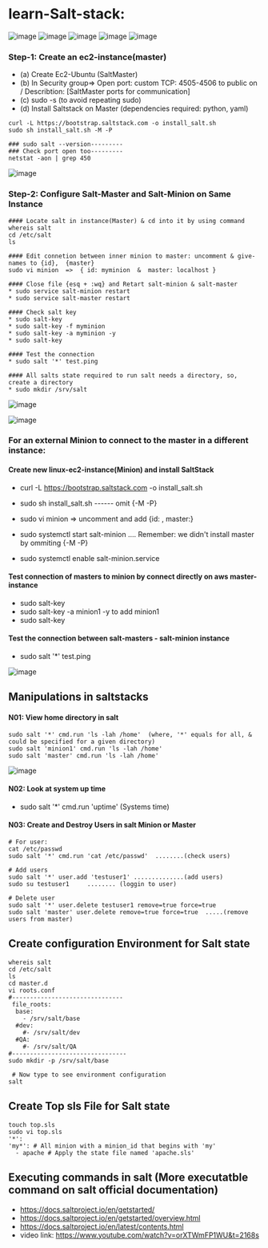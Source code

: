 # learn-Salt-stack:
![image](https://user-images.githubusercontent.com/58276505/173182427-0171cead-d0ec-409a-b85b-977a91e04f8e.png)
![image](https://user-images.githubusercontent.com/58276505/173182470-037333b5-a9ff-4f0a-84d3-a36741e64548.png)
![image](https://user-images.githubusercontent.com/58276505/173182480-a97e607a-9f74-417d-88ff-2c3cb62614c4.png)
![image](https://user-images.githubusercontent.com/58276505/173182500-910f19ce-f677-4130-be08-2dd2fd8f3752.png)
![image](https://user-images.githubusercontent.com/58276505/173182512-b500a1b6-23db-467b-9399-9f98707cd7a7.png)

### Step-1: Create an ec2-instance(master)

* (a) Create Ec2-Ubuntu (SaltMaster)
* (b) In Security group=> Open port: custom TCP: 4505-4506 to public on / Describtion: [SaltMaster ports for communication]
* (c) sudo -s (to avoid repeating sudo)
* (d) Install Saltstack on Master (dependencies required: python, yaml)

```
curl -L https://bootstrap.saltstack.com -o install_salt.sh
sudo sh install_salt.sh -M -P

### sudo salt --version---------
### Check port open too---------
netstat -aon | grep 450
```
![image](https://user-images.githubusercontent.com/58276505/173183227-06debc5f-31d3-405b-ba58-4ff7af66bfd8.png)

### Step-2: Configure Salt-Master and Salt-Minion on Same Instance

```
#### Locate salt in instance(Master) & cd into it by using command
whereis salt
cd /etc/salt
ls

#### Edit connetion between inner minion to master: uncomment & give-names to {id},  {master}
sudo vi minion  =>  { id: myminion  &  master: localhost }

#### Close file {esq + :wq} and Retart salt-minion & salt-master
* sudo service salt-minion restart
* sudo service salt-master restart

#### Check salt key
* sudo salt-key
* sudo salt-key -f myminion
* sudo salt-key -a myminion -y
* sudo salt-key

#### Test the connection 
* sudo salt '*' test.ping

#### All salts state required to run salt needs a directory, so, create a directory
* sudo mkdir /srv/salt
```

![image](https://user-images.githubusercontent.com/58276505/173194382-631f5577-e857-4446-977b-64939bebee09.png)

![image](https://user-images.githubusercontent.com/58276505/173195517-7986c746-ead9-4a6c-a58f-115a0c5bfd2e.png)

### For an external Minion to connect to the master in a different instance:

#### Create new linux-ec2-instance(Minion) and install SaltStack

* curl -L https://bootstrap.saltstack.com -o install_salt.sh
* sudo sh install_salt.sh ------ omit {-M -P}

* sudo vi minion  => uncomment and add {id: <minion1>,  master:<Private-ip-address-master>}
* sudo systemctl start salt-minion  .... Remember: we didn't install master by ommiting {-M -P}
* sudo systemctl enable salt-minion.service

#### Test connection of masters to minion by connect directly on aws master-instance

* sudo salt-key
* sudo salt-key -a minion1 -y   to add minion1
* sudo salt-key

#### Test the connection between salt-masters - salt-minion instance
* sudo salt '*' test.ping
 
![image](https://user-images.githubusercontent.com/58276505/173196655-f33cd7c8-5aef-4c07-bfc5-c7d5d20687ab.png)

## Manipulations in saltstacks

#### N01: View home directory in salt

```
sudo salt '*' cmd.run 'ls -lah /home'  (where, '*' equals for all, & could be specified for a given directory)
sudo salt 'minion1' cmd.run 'ls -lah /home'
sudo salt 'master' cmd.run 'ls -lah /home'
```
 
![image](https://user-images.githubusercontent.com/58276505/173200830-12fe93d0-a9f7-4a67-9333-f304b511b278.png)

#### N02: Look at system up time
* sudo salt '*' cmd.run 'uptime'  (Systems time)

#### N03: Create and Destroy Users in salt Minion or Master

```
# For user:
cat /etc/passwd
sudo salt '*' cmd.run 'cat /etc/passwd'  ........(check users)

# Add users
sudo salt '*' user.add 'testuser1' ..............(add users)
sudo su testuser1     ........ (loggin to user)

# Delete user
sudo salt '*' user.delete testuser1 remove=true force=true
sudo salt 'master' user.delete remove=true force=true  .....(remove users from master)
```

## Create configuration Environment for Salt state

```
whereis salt
cd /etc/salt
ls
cd master.d   
vi roots.conf
#-------------------------------
 file_roots:
  base:
    - /srv/salt/base
  #dev:
    #- /srv/salt/dev
  #QA:
    #- /srv/salt/QA
#--------------------------------
sudo mkdir -p /srv/salt/base

 # Now type to see environment configuration
salt
```

## Create Top sls File for Salt state

```
touch top.sls
sudo vi top.sls
'*':
'my*': # All minion with a minion_id that begins with 'my'
  - apache # Apply the state file named 'apache.sls'
```

 ## Executing commands in salt  (More executatble command on salt official documentation)
* https://docs.saltproject.io/en/getstarted/
* https://docs.saltproject.io/en/getstarted/overview.html
* https://docs.saltproject.io/en/latest/contents.html
* video link: https://www.youtube.com/watch?v=orXTWmFP1WU&t=2168s
 
 
